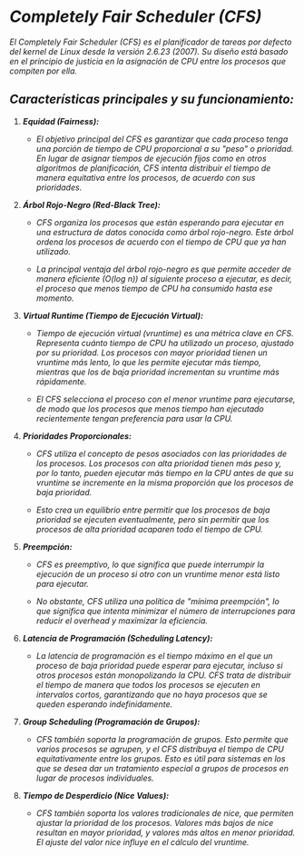 # *Completely Fair Scheduler (CFS)*

*El Completely Fair Scheduler (CFS) es el planificador de tareas por defecto del kernel de Linux desde la versión 2.6.23 (2007). Su diseño está basado en el principio de justicia en la asignación de CPU entre los procesos que compiten por ella.*

## *Características principales y su funcionamiento:*

1. ***Equidad (Fairness):***

    - *El objetivo principal del CFS es garantizar que cada proceso tenga una porción de tiempo de CPU proporcional a su "peso" o prioridad. En lugar de asignar tiempos de ejecución fijos como en otros algoritmos de planificación, CFS intenta distribuir el tiempo de manera equitativa entre los procesos, de acuerdo con sus prioridades.*

2. ***Árbol Rojo-Negro (Red-Black Tree):***

    - *CFS organiza los procesos que están esperando para ejecutar en una estructura de datos conocida como árbol rojo-negro. Este árbol ordena los procesos de acuerdo con el tiempo de CPU que ya han utilizado.*

    - *La principal ventaja del árbol rojo-negro es que permite acceder de manera eficiente (O(log n)) al siguiente proceso a ejecutar, es decir, el proceso que menos tiempo de CPU ha consumido hasta ese momento.*

3. ***Virtual Runtime (Tiempo de Ejecución Virtual):***

    - *Tiempo de ejecución virtual (vruntime) es una métrica clave en CFS. Representa cuánto tiempo de CPU ha utilizado un proceso, ajustado por su prioridad. Los procesos con mayor prioridad tienen un vruntime más lento, lo que les permite ejecutar más tiempo, mientras que los de baja prioridad incrementan su vruntime más rápidamente.*

    - *El CFS selecciona el proceso con el menor vruntime para ejecutarse, de modo que los procesos que menos tiempo han ejecutado recientemente tengan preferencia para usar la CPU.*

4. ***Prioridades Proporcionales:***

    - *CFS utiliza el concepto de pesos asociados con las prioridades de los procesos. Los procesos con alta prioridad tienen más peso y, por lo tanto, pueden ejecutar más tiempo en la CPU antes de que su vruntime se incremente en la misma proporción que los procesos de baja prioridad.*

    - *Esto crea un equilibrio entre permitir que los procesos de baja prioridad se ejecuten eventualmente, pero sin permitir que los procesos de alta prioridad acaparen todo el tiempo de CPU.*

5. ***Preempción:***

    - *CFS es preemptivo, lo que significa que puede interrumpir la ejecución de un proceso si otro con un vruntime menor está listo para ejecutar.*

    - *No obstante, CFS utiliza una política de "mínima preempción", lo que significa que intenta minimizar el número de interrupciones para reducir el overhead y maximizar la eficiencia.*

6. ***Latencia de Programación (Scheduling Latency):***

    - *La latencia de programación es el tiempo máximo en el que un proceso de baja prioridad puede esperar para ejecutar, incluso si otros procesos están monopolizando la CPU. CFS trata de distribuir el tiempo de manera que todos los procesos se ejecuten en intervalos cortos, garantizando que no haya procesos que se queden esperando indefinidamente.*

7. ***Group Scheduling (Programación de Grupos):***

    - *CFS también soporta la programación de grupos. Esto permite que varios procesos se agrupen, y el CFS distribuya el tiempo de CPU equitativamente entre los grupos. Esto es útil para sistemas en los que se desea dar un tratamiento especial a grupos de procesos en lugar de procesos individuales.*

8. ***Tiempo de Desperdicio (Nice Values):***

    - *CFS también soporta los valores tradicionales de nice, que permiten ajustar la prioridad de los procesos. Valores más bajos de nice resultan en mayor prioridad, y valores más altos en menor prioridad. El ajuste del valor nice influye en el cálculo del vruntime.*
